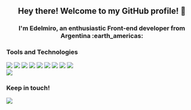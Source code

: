 <h2 align="center"> Hey there! Welcome to my GitHub profile! 👋 </h2>
<h3 align="center"> I'm Edelmiro, an enthusiastic Front-end developer from Argentina :earth_americas: </h3>

### Tools and Technologies
<div align="left">
  <img src="https://img.shields.io/badge/HTML5-E34F26?style=for-the-badge&logo=html5&logoColor=white">
  <img src="https://img.shields.io/badge/CSS3-1572B6?style=for-the-badge&logo=css3&logoColor=white">
  <img src="https://img.shields.io/badge/JavaScript-323330?style=for-the-badge&logo=javascript&logoColor=F7DF1E">
  <img src="https://img.shields.io/badge/Sass-CC6699?style=for-the-badge&logo=sass&logoColor=white">
  <img src="https://img.shields.io/badge/Bootstrap-563D7C?style=for-the-badge&logo=bootstrap&logoColor=white">
  <img src="https://img.shields.io/badge/Material%20UI-007FFF?style=for-the-badge&logo=mui&logoColor=white">
  <img src="https://img.shields.io/badge/React-20232A?style=for-the-badge&logo=react&logoColor=61DAFB">
  <img src="https://img.shields.io/badge/GIT-E44C30?style=for-the-badge&logo=git&logoColor=white">
  <img src="https://img.shields.io/badge/Redux-593D88?style=for-the-badge&logo=redux&logoColor=white"
  <img src="https://img.shields.io/badge/VSCode-0078D4?style=for-the-badge&logo=visual%20studio%20code&logoColor=white">
</div>
<a href="(https://github.com/EdelmiroAnton/github-readme-stats"> 
  <img align="center" src="https://github-readme-stats.vercel.app/api/top-langs/?username=EdelmiroAnton&layout=compact" />
</a>

### Keep in touch! 
<div align="left">
  <a  href="https://www.linkedin.com/in/edelmiro-anton/"  >
  <img src="https://img.shields.io/badge/LinkedIn-0077B5?style=for-the-badge&logo=linkedin&logoColor=white">
  </a>
</div>


